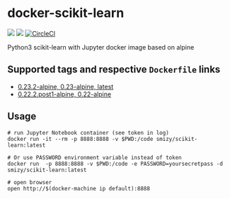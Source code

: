 # docker-scikit-learn
[![](https://images.microbadger.com/badges/image/smizy/scikit-learn:latest.svg)](https://microbadger.com/images/smizy/scikit-learn:latest "Get your own image badge on microbadger.com") 
[![](https://images.microbadger.com/badges/version/smizy/scikit-learn:latest.svg)](https://microbadger.com/images/smizy/scikit-learn:latest "Get your own version badge on microbadger.com")
[![CircleCI](https://circleci.com/gh/smizy/docker-scikit-learn/tree/master.svg?style=svg&circle-token=0142f1f1188bf3bd4407cd860c1e8280f7315f60)](https://circleci.com/gh/smizy/docker-scikit-learn/tree/master)

Python3 scikit-learn with Jupyter docker image based on alpine 

## Supported tags and respective `Dockerfile` links

* [0.23.2-alpine, 0.23-alpine, latest](https://github.com/smizy/docker-scikit-learn/blob/master/Dockerfile)
* [0.22.2.post1-alpine, 0.22-alpine](https://github.com/smizy/docker-scikit-learn/blob/0.22/Dockerfile)

## Usage

```
# run Jupyter Notebook container (see token in log)
docker run -it --rm -p 8888:8888 -v $PWD:/code smizy/scikit-learn:latest

# Or use PASSWORD environment variable instead of token
docker run  -p 8888:8888 -v $PWD:/code -e PASSWORD=yoursecretpass -d smizy/scikit-learn:latest

# open browser
open http://$(docker-machine ip default):8888
```

